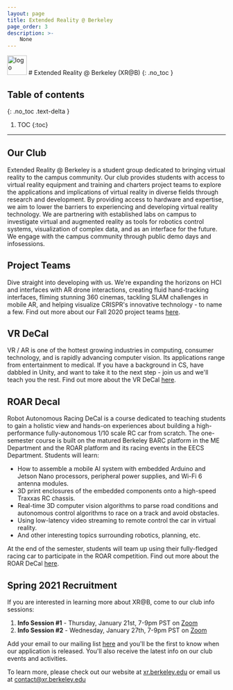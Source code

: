 ```yaml
---
layout: page
title: Extended Reality @ Berkeley
page_order: 3
description: >-
    None
---
```


<img src="https://dl.airtable.com/.attachments/38d039425068b38369e54cdd827c83c5/455b6c34/xratb_logo.png" alt="logo" style="height:45px !important;"/>
# Extended Reality @ Berkeley (XR@B)
{: .no_toc }

## Table of contents
{: .no_toc .text-delta }

1. TOC
{:toc}

---

## Our Club

Extended Reality @ Berkeley is a student group dedicated to bringing virtual reality to the campus community. Our club provides students with access to virtual reality equipment and training and charters project teams to explore the applications and implications of virtual reality in diverse fields through research and development. By providing access to hardware and expertise, we aim to lower the barriers to experiencing and developing virtual reality technology. We are partnering with established labs on campus to investigate virtual and augmented reality as tools for robotics control systems, visualization of complex data, and as an interface for the future. We engage with the campus community through public demo days and infosessions.

## Project Teams

Dive straight into developing with us. We're expanding the horizons on HCI and interfaces with AR drone interactions, creating fluid hand-tracking interfaces, fliming stunning 360 cinemas, tackling SLAM challenges in mobile AR, and helping visualize CRISPR's innovative technology - to name a few. Find out more about our Fall 2020 project teams [here](https://xr.berkeley.edu/index.html#projects).

## VR DeCal

VR / AR is one of the hottest growing industries in computing, consumer technology, and is rapidly advancing computer vision. Its applications range from entertainment to medical. If you have a background in CS, have dabbled in Unity, and want to take it to the next step - join us and we'll teach you the rest. Find out more about the VR DeCal [here](https://xr.berkeley.edu/decal/).

## ROAR Decal

Robot Autonomous Racing DeCal is a course dedicated to teaching students to gain a holistic view and hands-on experiences about building a high-performance fully-autonomous 1/10 scale RC car from scratch. The one-semester course is built on the matured Berkeley BARC platform in the ME Department and the ROAR platform and its racing events in the EECS Department. Students will learn:

* How to assemble a mobile AI system with embedded Arduino and Jetson Nano processors, peripheral power supplies, and Wi-Fi 6 antenna modules. 
* 3D print enclosures of the embedded components onto a high-speed Traxxas RC chassis.
* Real-time 3D computer vision algorithms to parse road conditions and autonomous control algorithms to race on a track and avoid obstacles.
* Using low-latency video streaming to remote control the car in virtual reality.
* And other interesting topics surrounding robotics, planning, etc.

At the end of the semester, students will team up using their fully-fledged racing car to participate in the ROAR competition. Find out more about the ROAR DeCal [here](https://roar-decal.github.io/index.html).

## Spring 2021 Recruitment

If you are interested in learning more about XR@B, come to our club info sessions:

1. **Info Session #1** - Thursday, January 21st, 7-9pm PST on [Zoom](https://berkeley.zoom.us/s/94935047583)
2. **Info Session #2** - Wednesday, January 27th, 7-9pm PST on [Zoom](https://berkeley.zoom.us/s/94935047583)

Add your email to our mailing list [here](https://forms.gle/BFV18gwPiMWy9uNR9) and you'll be the first to know when our application is released. You'll also receive the latest info on our club events and activities.

To learn more, please check out our website at [xr.berkeley.edu](https://xr.berkeley.edu/) or email us at [contact@xr.berkeley.edu](mailto:contact@xr.berkeley.edu)
